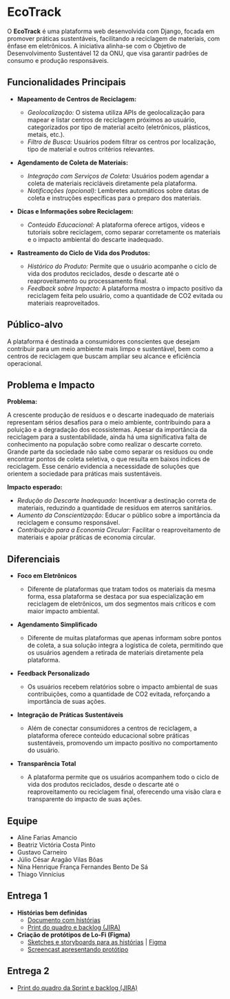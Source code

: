 # EcoTrack

O **EcoTrack** é uma plataforma web desenvolvida com Django, focada em promover práticas sustentáveis, facilitando a reciclagem de materiais, com ênfase em eletrônicos. A iniciativa alinha-se com o Objetivo de Desenvolvimento Sustentável 12 da ONU, que visa garantir padrões de consumo e produção responsáveis.

## Funcionalidades Principais

- **Mapeamento de Centros de Reciclagem:**
  - *Geolocalização:* O sistema utiliza APIs de geolocalização para mapear e listar centros de reciclagem próximos ao usuário, categorizados por tipo de material aceito (eletrônicos, plásticos, metais, etc.).
  - *Filtro de Busca:* Usuários podem filtrar os centros por localização, tipo de material e outros critérios relevantes.
 
- **Agendamento de Coleta de Materiais:**
  - *Integração com Serviços de Coleta:* Usuários podem agendar a coleta de materiais recicláveis diretamente pela plataforma.  
  - *Notificações (opcional):* Lembretes automáticos sobre datas de coleta e instruções específicas para o preparo dos materiais.
 
- **Dicas e Informações sobre Reciclagem:**
  - *Conteúdo Educacional:* A plataforma oferece artigos, vídeos e tutoriais sobre reciclagem, como separar corretamente os materiais e o impacto ambiental do descarte inadequado.

- **Rastreamento do Ciclo de Vida dos Produtos:**
  - *Histórico do Produto:* Permite que o usuário acompanhe o ciclo de vida dos produtos reciclados, desde o descarte até o reaproveitamento ou processamento final.
  - *Feedback sobre Impacto:* A plataforma mostra o impacto positivo da reciclagem feita pelo usuário, como a quantidade de CO2 evitada ou materiais reaproveitados.

## Público-alvo
A plataforma é destinada a consumidores conscientes que desejam contribuir para um meio ambiente mais limpo e sustentável, bem como a centros de reciclagem que buscam ampliar seu alcance e eficiência operacional.

## Problema e Impacto
**Problema:** 

A crescente produção de resíduos e o descarte inadequado de materiais representam sérios desafios para o meio ambiente, contribuindo para a poluição e a degradação dos ecossistemas. Apesar da importância da reciclagem para a sustentabilidade, ainda há uma significativa falta de conhecimento na população sobre como realizar o descarte correto. Grande parte da sociedade não sabe como separar os resíduos ou onde encontrar pontos de coleta seletiva, o que resulta em baixos índices de reciclagem. Esse cenário evidencia a necessidade de soluções que orientem a sociedade para práticas mais sustentáveis.

**Impacto esperado:**
- *Redução do Descarte Inadequado:* Incentivar a destinação correta de materiais, reduzindo a quantidade de resíduos em aterros sanitários.
- *Aumento da Conscientização:* Educar o público sobre a importância da reciclagem e consumo responsável.
- *Contribuição para a Economia Circular:* Facilitar o reaproveitamento de materiais e apoiar práticas de economia circular.

## Diferenciais
- **Foco em Eletrônicos**
  - Diferente de plataformas que tratam todos os materiais da mesma forma, essa plataforma se destaca por sua especialização em reciclagem de eletrônicos, um dos segmentos mais críticos e com maior impacto ambiental.
  
- **Agendamento Simplificado**
  - Diferente de muitas plataformas que apenas informam sobre pontos de coleta, a sua solução integra a logística de coleta, permitindo que os usuários agendem a retirada de materiais diretamente pela plataforma.
    
- **Feedback Personalizado**
  - Os usuários recebem relatórios sobre o impacto ambiental de suas contribuições, como a quantidade de CO2 evitada, reforçando a importância de suas ações.
    
- **Integração de Práticas Sustentáveis**
  - Além de conectar consumidores a centros de reciclagem, a plataforma oferece conteúdo educacional sobre práticas sustentáveis, promovendo um impacto positivo no comportamento do usuário.
    
- **Transparência Total**
  - A plataforma permite que os usuários acompanhem todo o ciclo de vida dos produtos reciclados, desde o descarte até o reaproveitamento ou reciclagem final, oferecendo uma visão clara e transparente do impacto de suas ações.

## Equipe
- Aline Farias Amancio
- Beatriz Victória Costa Pinto
- Gustavo Carneiro  
- Júlio César Aragão Vilas Bôas
- Nina Henrique França Fernandes Bento De Sá
- Thiago Vinnícius 

## Entrega 1
- **Histórias bem definidas**
  - [Documento com histórias](https://docs.google.com/document/d/1KLpmdgkq_9-2uOrfhZg1mmdmRydcJOLx7CMLJBF2K6E/edit)
  - [Print do quadro e backlog (JIRA)](projeto/Mídia/QuadroBacklog)
- **Criação de protótipos de Lo-Fi (Figma)**
  - [Sketches e storyboards para as histórias](Mídia/PrototipoLoFi) | [Figma](https://www.figma.com/design/GZIwTY0R01e2LLRgEx0dhD/EcoTrack-(Copy)?node-id=2-843&t=Zj9UyQcf8VQxUv3y-1)
  - [Screencast apresentando protótipo](https://youtu.be/tzCCMGEnhbo)

## Entrega 2
- [Print do quadro da Sprint e backlog (JIRA)](https://drive.google.com/drive/u/2/folders/14Yr9PQSrD76bvjG2oEo-Pa6d0y2lUmnU?hl=pt-BR)
